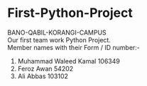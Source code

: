 # First-Python-Project
BANO-QABIL-KORANGI-CAMPUS
<br>
Our first team work Python Project.
<br>
Member names with their Form / ID number:-
1. Muhammad Waleed Kamal   106349
2. Feroz Awan              54202
3. Ali Abbas               103102
